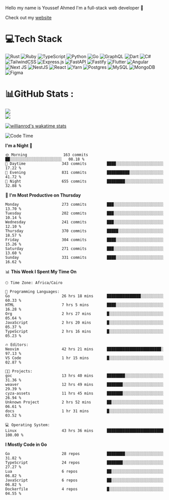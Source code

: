 Hello my name is Youssef Ahmed I'm a full-stack web developer 👋

Check out my [website](https://youssefahmed.vercel.app)
 
# 💻Tech Stack

![Rust](https://img.shields.io/badge/rust-%23000000.svg?style=for-the-badge&logo=rust&logoColor=white) ![Ruby](https://img.shields.io/badge/ruby-%23CC342D.svg?style=for-the-badge&logo=ruby&logoColor=white) ![TypeScript](https://img.shields.io/badge/typescript-%23007ACC.svg?style=for-the-badge&logo=typescript&logoColor=white) ![Python](https://img.shields.io/badge/python-3670A0?style=for-the-badge&logo=python&logoColor=ffdd54) ![Go](https://img.shields.io/badge/go-%2300ADD8.svg?style=for-the-badge&logo=go&logoColor=white) ![GraphQL](https://img.shields.io/badge/-GraphQL-E10098?style=for-the-badge&logo=graphql&logoColor=white) ![Dart](https://img.shields.io/badge/dart-%230175C2.svg?style=for-the-badge&logo=dart&logoColor=white) ![C#](https://img.shields.io/badge/c%23-%23239120.svg?style=for-the-badge&logo=c-sharp&logoColor=white) ![TailwindCSS](https://img.shields.io/badge/tailwindcss-%2338B2AC.svg?style=for-the-badge&logo=tailwind-css&logoColor=white) ![Express.js](https://img.shields.io/badge/express.js-%23404d59.svg?style=for-the-badge&logo=express&logoColor=%2361DAFB) ![FastAPI](https://img.shields.io/badge/FastAPI-005571?style=for-the-badge&logo=fastapi) ![Fastify](https://img.shields.io/badge/fastify-%23000000.svg?style=for-the-badge&logo=fastify&logoColor=white) ![Flutter](https://img.shields.io/badge/Flutter-%2302569B.svg?style=for-the-badge&logo=Flutter&logoColor=white) ![Angular](https://img.shields.io/badge/angular-%23DD0031.svg?style=for-the-badge&logo=angular&logoColor=white) ![Next JS](https://img.shields.io/badge/Next-black?style=for-the-badge&logo=next.js&logoColor=white) ![NestJS](https://img.shields.io/badge/nestjs-%23E0234E.svg?style=for-the-badge&logo=nestjs&logoColor=white) ![React](https://img.shields.io/badge/react-%2320232a.svg?style=for-the-badge&logo=react&logoColor=%2361DAFB) ![Yarn](https://img.shields.io/badge/yarn-%232C8EBB.svg?style=for-the-badge&logo=yarn&logoColor=white) ![Postgres](https://img.shields.io/badge/postgres-%23316192.svg?style=for-the-badge&logo=postgresql&logoColor=white) ![MySQL](https://img.shields.io/badge/mysql-%2300f.svg?style=for-the-badge&logo=mysql&logoColor=white) ![MongoDB](https://img.shields.io/badge/MongoDB-%234ea94b.svg?style=for-the-badge&logo=mongodb&logoColor=white)     ![Figma](https://img.shields.io/badge/figma-%23F24E1E.svg?style=for-the-badge&logo=figma&logoColor=white)

# 📊GitHub Stats :

![](https://github-readme-stats.vercel.app/api?username=joetifa2003&theme=tokyonight&hide_border=false&include_all_commits=false&count_private=false)<br/>
![](https://github-readme-streak-stats.herokuapp.com/?user=joetifa2003&theme=tokyonight&hide_border=false)<br/>

[![willianrod's wakatime stats](https://github-readme-stats.vercel.app/api/wakatime?username=joetifa2003&layout=compact)](https://github.com/anuraghazra/github-readme-stats)
<!--START_SECTION:waka-->
![Code Time](http://img.shields.io/badge/Code%20Time-3%2C534%20hrs%2032%20mins-blue)

**I'm a Night 🦉** 

```text
🌞 Morning                163 commits         ██░░░░░░░░░░░░░░░░░░░░░░░   08.18 % 
🌆 Daytime                343 commits         ████░░░░░░░░░░░░░░░░░░░░░   17.22 % 
🌃 Evening                831 commits         ██████████░░░░░░░░░░░░░░░   41.72 % 
🌙 Night                  655 commits         ████████░░░░░░░░░░░░░░░░░   32.88 % 
```
📅 **I'm Most Productive on Thursday** 

```text
Monday                   273 commits         ███░░░░░░░░░░░░░░░░░░░░░░   13.70 % 
Tuesday                  202 commits         ███░░░░░░░░░░░░░░░░░░░░░░   10.14 % 
Wednesday                241 commits         ███░░░░░░░░░░░░░░░░░░░░░░   12.10 % 
Thursday                 370 commits         █████░░░░░░░░░░░░░░░░░░░░   18.57 % 
Friday                   304 commits         ████░░░░░░░░░░░░░░░░░░░░░   15.26 % 
Saturday                 271 commits         ███░░░░░░░░░░░░░░░░░░░░░░   13.60 % 
Sunday                   331 commits         ████░░░░░░░░░░░░░░░░░░░░░   16.62 % 
```


📊 **This Week I Spent My Time On** 

```text
🕑︎ Time Zone: Africa/Cairo

💬 Programming Languages: 
Go                       26 hrs 18 mins      ███████████████░░░░░░░░░░   60.33 % 
HTML                     7 hrs 5 mins        ████░░░░░░░░░░░░░░░░░░░░░   16.28 % 
Org                      2 hrs 27 mins       █░░░░░░░░░░░░░░░░░░░░░░░░   05.64 % 
JavaScript               2 hrs 20 mins       █░░░░░░░░░░░░░░░░░░░░░░░░   05.37 % 
TypeScript               2 hrs 16 mins       █░░░░░░░░░░░░░░░░░░░░░░░░   05.23 % 

🔥 Editors: 
Neovim                   42 hrs 21 mins      ████████████████████████░   97.13 % 
VS Code                  1 hr 15 mins        █░░░░░░░░░░░░░░░░░░░░░░░░   02.87 % 

🐱‍💻 Projects: 
goc                      13 hrs 40 mins      ████████░░░░░░░░░░░░░░░░░   31.36 % 
weaver                   12 hrs 49 mins      ███████░░░░░░░░░░░░░░░░░░   29.39 % 
cyza-assets              11 hrs 45 mins      ███████░░░░░░░░░░░░░░░░░░   26.94 % 
Unknown Project          2 hrs 52 mins       ██░░░░░░░░░░░░░░░░░░░░░░░   06.61 % 
docs                     1 hr 31 mins        █░░░░░░░░░░░░░░░░░░░░░░░░   03.52 % 

💻 Operating System: 
Linux                    43 hrs 36 mins      █████████████████████████   100.00 % 
```

**I Mostly Code in Go** 

```text
Go                       28 repos            ████████░░░░░░░░░░░░░░░░░   31.82 % 
TypeScript               24 repos            ███████░░░░░░░░░░░░░░░░░░   27.27 % 
Lua                      6 repos             ██░░░░░░░░░░░░░░░░░░░░░░░   06.82 % 
JavaScript               6 repos             ██░░░░░░░░░░░░░░░░░░░░░░░   06.82 % 
Dockerfile               4 repos             █░░░░░░░░░░░░░░░░░░░░░░░░   04.55 % 
```




<!--END_SECTION:waka-->
